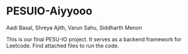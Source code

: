 # PESUIO-Aiyyooo
Aadi Basal, Shreya Ajith, Varun Sahu, Siddharth Menon

This is our final PESU-IO project. It serves as a backend framework for Leetcode.
Find attached files to run the code.
